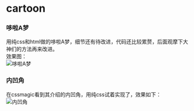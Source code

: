 # cartoon
### 哆啦A梦
用纯css和html做的哆啦A梦，细节还有待改进，代码还比较累赘，后面观摩下大神们的方法再来改进。   
效果图：    
![哆啦A梦](http://raw.github.com/junnuobaby/cartoon/master/duola.png) 
### 内凹角    
在cssmagic看到其介绍的内凹角，用纯css试着实现了，效果如下：    
![内凹角](http://raw.github.com/junnuobaby/cartoon/master/concave.png) 

